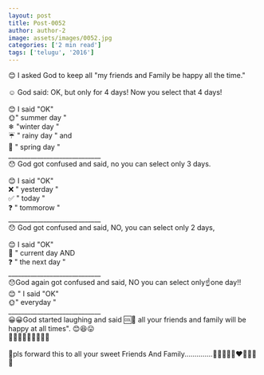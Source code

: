 ```yaml
---
layout: post
title: Post-0052
author: author-2
image: assets/images/0052.jpg
categories: ['2 min read']
tags: ['telugu', '2016']
---
```

😊 I asked God to keep all "my friends and Family be happy all the time."  <br>
   <br>
 ☺ God said: OK, but only for 4 days! Now you select that 4 days!  <br>
   <br>
 😊  I said "OK"  <br>
 🌞" summer day "  <br>
 ❄ "winter day "  <br>
 ☔ " rainy day " and  <br>
 🌺 " spring day "  <br>
 _____________________________  <br>
 😯 God got confused and said, no  you can select only 3 days.  <br>
   <br>
 😊  I said "OK"  <br>
 ❌ " yesterday "  <br>
 ✅ " today "  <br>
 ❓ " tommorow "  <br>
 _____________________________  <br>
 😯 God got confused and said,  NO, you can select only 2 days,  <br>
   <br>
 😊  I said "OK"  <br>
 💖 " current day AND  <br>
 ❓ " the next day "  <br>
 _____________________________  <br>
 😯God again got confused and said, NO you can select only☝one day!!  <br>
 😊 " I said "OK"  <br>
 🌞" everyday "  <br>
 _____________________________  <br>
 😀😀God started laughing and said 🆒🙏 all your friends and family will be happy at all times". 😊😆😛  <br>
 💖💖💖💖💖💖💖💖💖  <br>
   <br>
 🌹pls forward this  to all your sweet  Friends And Family..............💝💛💙💜💚❤💛💙💜💚